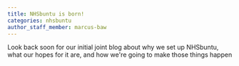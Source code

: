```yaml
---
title: NHSbuntu is born!
categories: nhsbuntu
author_staff_member: marcus-baw
---
```


Look back soon for our initial joint blog about why we set up NHSbuntu, what our hopes for it are, and how we're going to make those things happen
